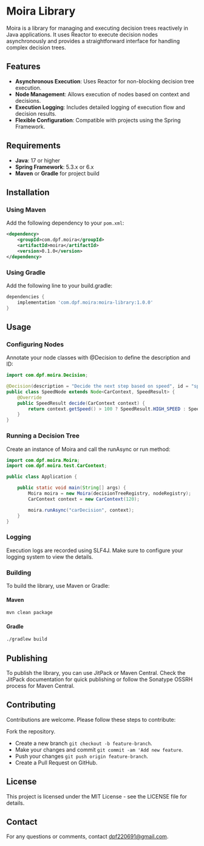 # Moira Library

Moira is a library for managing and executing decision trees reactively in Java applications. It uses Reactor to execute decision nodes asynchronously and provides a straightforward interface for handling complex decision trees.

## Features

- **Asynchronous Execution**: Uses Reactor for non-blocking decision tree execution.
- **Node Management**: Allows execution of nodes based on context and decisions.
- **Execution Logging**: Includes detailed logging of execution flow and decision results.
- **Flexible Configuration**: Compatible with projects using the Spring Framework.

## Requirements

- **Java**: 17 or higher
- **Spring Framework**: 5.3.x or 6.x
- **Maven** or **Gradle** for project build

## Installation

### Using Maven

Add the following dependency to your `pom.xml`:

```xml
<dependency>
    <groupId>com.dpf.moira</groupId>
    <artifactId>moira</artifactId>
    <version>0.1.0</version>
</dependency>
```

### Using Gradle

Add the following line to your build.gradle:

```groovy
dependencies {
    implementation 'com.dpf.moira:moira-library:1.0.0'
}
```

## Usage

### Configuring Nodes

Annotate your node classes with @Decision to define the description and ID:

```java
import com.dpf.moira.Decision;

@Decision(description = "Decide the next step based on speed", id = "speedDecision")
public class SpeedNode extends Node<CarContext, SpeedResult> {
    @Override
    public SpeedResult decide(CarContext context) {
        return context.getSpeed() > 100 ? SpeedResult.HIGH_SPEED : SpeedResult.NORMAL_SPEED;
    }
}
```

### Running a Decision Tree

Create an instance of Moira and call the runAsync or run method:

```java
import com.dpf.moira.Moira;
import com.dpf.moira.test.CarContext;

public class Application {

    public static void main(String[] args) {
        Moira moira = new Moira(decisionTreeRegistry, nodeRegistry);
        CarContext context = new CarContext(120);

        moira.runAsync("carDecision", context);
    }
}
```

### Logging

Execution logs are recorded using SLF4J. Make sure to configure your logging system to view the details.

### Building

To build the library, use Maven or Gradle:

#### Maven
```bash
mvn clean package
```

#### Gradle
```bash
./gradlew build
```

## Publishing

To publish the library, you can use JitPack or Maven Central. Check the JitPack documentation for quick publishing or follow the Sonatype OSSRH process for Maven Central.

## Contributing

Contributions are welcome. Please follow these steps to contribute:

Fork the repository.
- Create a new branch `git checkout -b feature-branch`.
- Make your changes and commit `git commit -am 'Add new feature`.
- Push your changes `git push origin feature-branch`.
- Create a Pull Request on GitHub.

## License

This project is licensed under the MIT License - see the LICENSE file for details.

## Contact

For any questions or comments, contact dpf220691@gmail.com.
